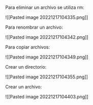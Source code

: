Para eliminar un archivo se utiliza rm:

![[Pasted image 20221217104335.png]]

Para renombrar un archivo:

![[Pasted image 20221217104342.png]]

Para copiar archivos:

![[Pasted image 20221217104349.png]]

Crear un directorio:

![[Pasted image 20221217104355.png]]

Crear un archivo:

![[Pasted image 20221217104403.png]]

